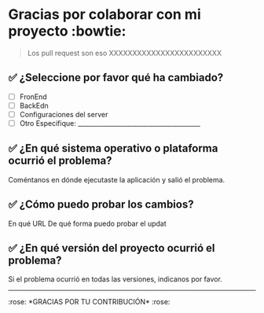 # Gracias por colaborar con mi proyecto :bowtie:

> Los pull request son eso XXXXXXXXXXXXXXXXXXXXXXXX

## :white_check_mark: ¿Seleccione por favor qué ha cambiado?
- [ ] FronEnd
- [ ] BackEdn
- [ ] Configuraciones del server
- [ ] Otro
Especifique: _______________________________________

## :white_check_mark: ¿En qué sistema operativo o plataforma ocurrió el problema?
Coméntanos en dónde ejecutaste la aplicación y salió el problema.

## :white_check_mark: ¿Cómo puedo probar los cambios?
En qué URL
De qué forma puedo probar el updat

## :white_check_mark: ¿En qué versión del proyecto ocurrió el problema?
Si el problema ocurrió en todas las versiones, indicanos por favor.


<hr/>
:rose: *GRACIAS POR TU CONTRIBUCIÓN*  :rose:
